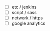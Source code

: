 - [ ] etc / jenkins
- [ ] script / sass
- [ ] network / https
- [ ] google analytics
<!--stackedit_data:
eyJoaXN0b3J5IjpbODg0MTUxMTE0XX0=
-->